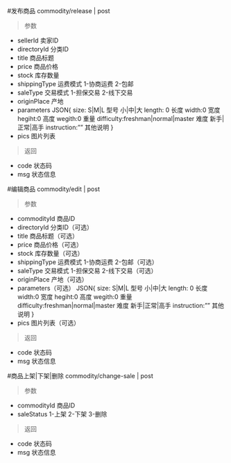 #发布商品
commodity/release | post
> 参数  
* sellerId 卖家ID
* directoryId 分类ID
* title 商品标题
* price 商品价格
* stock 库存数量
* shippingType 运费模式 1-协商运费 2-包邮
* saleType 交易模式 1-担保交易 2-线下交易
* originPlace 产地
* parameters JSON{ size: S|M|L 型号 小|中|大  length: 0 长度 width:0 宽度 hegiht:0 高度 wegith:0 重量
                   difficulty:freshman|normal|master 难度 新手|正常|高手 instruction:”” 其他说明
                  }
* pics 图片列表

> 返回  
* code 状态码
* msg 状态信息

#编辑商品
commodity/edit | post
> 参数  
* commodityId 商品ID
* directoryId 分类ID（可选）
* title 商品标题（可选）
* price 商品价格（可选）
* stock 库存数量（可选）
* shippingType 运费模式 1-协商运费 2-包邮（可选）
* saleType 交易模式 1-担保交易 2-线下交易（可选）
* originPlace 产地（可选）
* parameters（可选） JSON{ size: S|M|L 型号 小|中|大  length: 0 长度 width:0 宽度 hegiht:0 高度 wegith:0 重量
                   difficulty:freshman|normal|master 难度 新手|正常|高手 instruction:”” 其他说明
                  }
* pics 图片列表（可选）

> 返回  
* code 状态码
* msg 状态信息

#商品上架|下架|删除
commodity/change-sale | post
> 参数  
* commodityId 商品ID
* saleStatus 1-上架 2-下架 3-删除

> 返回  
* code 状态码
* msg 状态信息
